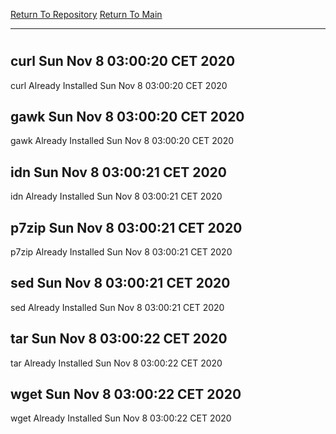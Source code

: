 [Return To Repository](https://github.com/bast69/piholeparser/)
[Return To Main](https://github.com/bast69/piholeparser/blob/master/RecentRunLogs/Mainlog.md)
____________________________________
# 
## curl Sun Nov  8 03:00:20 CET 2020
curl Already Installed Sun Nov  8 03:00:20 CET 2020
## gawk Sun Nov  8 03:00:20 CET 2020
gawk Already Installed Sun Nov  8 03:00:20 CET 2020
## idn Sun Nov  8 03:00:21 CET 2020
idn Already Installed Sun Nov  8 03:00:21 CET 2020
## p7zip Sun Nov  8 03:00:21 CET 2020
p7zip Already Installed Sun Nov  8 03:00:21 CET 2020
## sed Sun Nov  8 03:00:21 CET 2020
sed Already Installed Sun Nov  8 03:00:21 CET 2020
## tar Sun Nov  8 03:00:22 CET 2020
tar Already Installed Sun Nov  8 03:00:22 CET 2020
## wget Sun Nov  8 03:00:22 CET 2020
wget Already Installed Sun Nov  8 03:00:22 CET 2020
